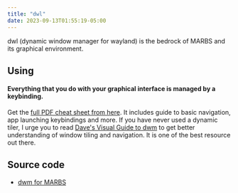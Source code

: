 ```yaml
---
title: "dwl"
date: 2023-09-13T01:55:19-05:00
---
```


dwl (dynamic window manager for wayland) is the bedrock of MARBS and its graphical environment.

## Using

#### Everything that you do with your graphical interface is managed by a keybinding.

Get the [full PDF cheat sheet from here](/dwl_guide.pdf). It includes guide to basic navigation, app launching keybindings and more. If you have never used a dynamic tiler, I urge you to read [Dave's Visual Guide to dwm](https://ratfactor.com/dwm) to get better understanding of window tiling and navigation. It is one of the best resource out there.

## Source code

- [dwm for MARBS](https://github.com/Kuchteq/dwl)
